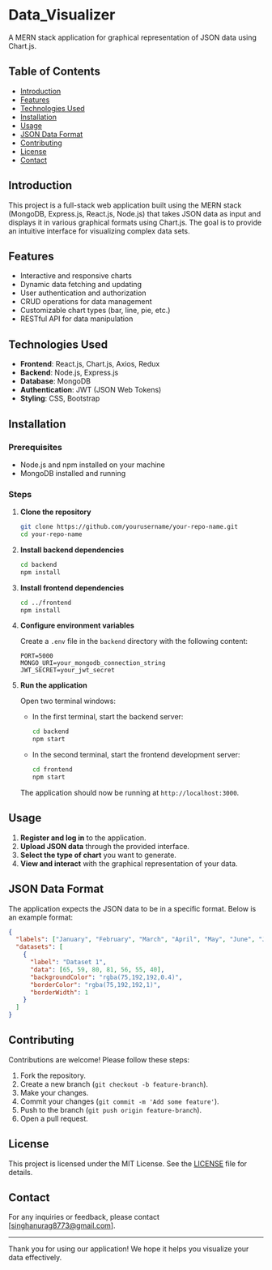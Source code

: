 # Data_Visualizer

A MERN stack application for graphical representation of JSON data using Chart.js.

## Table of Contents

- [Introduction](#introduction)
- [Features](#features)
- [Technologies Used](#technologies-used)
- [Installation](#installation)
- [Usage](#usage)
- [JSON Data Format](#json-data-format)
- [Contributing](#contributing)
- [License](#license)
- [Contact](#contact)

## Introduction

This project is a full-stack web application built using the MERN stack (MongoDB, Express.js, React.js, Node.js) that takes JSON data as input and displays it in various graphical formats using Chart.js. The goal is to provide an intuitive interface for visualizing complex data sets.

## Features

- Interactive and responsive charts
- Dynamic data fetching and updating
- User authentication and authorization
- CRUD operations for data management
- Customizable chart types (bar, line, pie, etc.)
- RESTful API for data manipulation

## Technologies Used

- **Frontend**: React.js, Chart.js, Axios, Redux
- **Backend**: Node.js, Express.js
- **Database**: MongoDB
- **Authentication**: JWT (JSON Web Tokens)
- **Styling**: CSS, Bootstrap

## Installation

### Prerequisites

- Node.js and npm installed on your machine
- MongoDB installed and running

### Steps

1. **Clone the repository**
   ```bash
   git clone https://github.com/yourusername/your-repo-name.git
   cd your-repo-name
   ```

2. **Install backend dependencies**
   ```bash
   cd backend
   npm install
   ```

3. **Install frontend dependencies**
   ```bash
   cd ../frontend
   npm install
   ```

4. **Configure environment variables**

   Create a `.env` file in the `backend` directory with the following content:

   ```env
   PORT=5000
   MONGO_URI=your_mongodb_connection_string
   JWT_SECRET=your_jwt_secret
   ```

5. **Run the application**

   Open two terminal windows:

   - In the first terminal, start the backend server:
     ```bash
     cd backend
     npm start
     ```

   - In the second terminal, start the frontend development server:
     ```bash
     cd frontend
     npm start
     ```

   The application should now be running at `http://localhost:3000`.

## Usage

1. **Register and log in** to the application.
2. **Upload JSON data** through the provided interface.
3. **Select the type of chart** you want to generate.
4. **View and interact** with the graphical representation of your data.

## JSON Data Format

The application expects the JSON data to be in a specific format. Below is an example format:

```json
{
  "labels": ["January", "February", "March", "April", "May", "June", "July"],
  "datasets": [
    {
      "label": "Dataset 1",
      "data": [65, 59, 80, 81, 56, 55, 40],
      "backgroundColor": "rgba(75,192,192,0.4)",
      "borderColor": "rgba(75,192,192,1)",
      "borderWidth": 1
    }
  ]
}
```

## Contributing

Contributions are welcome! Please follow these steps:

1. Fork the repository.
2. Create a new branch (`git checkout -b feature-branch`).
3. Make your changes.
4. Commit your changes (`git commit -m 'Add some feature'`).
5. Push to the branch (`git push origin feature-branch`).
6. Open a pull request.

## License

This project is licensed under the MIT License. See the [LICENSE](LICENSE) file for details.

## Contact

For any inquiries or feedback, please contact [singhanurag8773@gmail.com].

---

Thank you for using our application! We hope it helps you visualize your data effectively.

